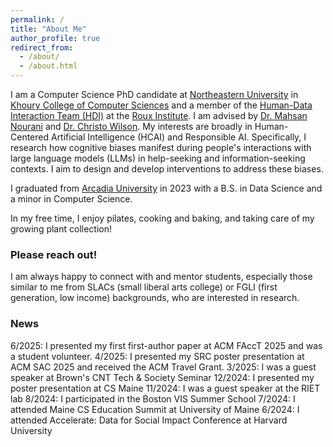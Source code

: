 ```yaml
---
permalink: /
title: "About Me"
author_profile: true
redirect_from: 
  - /about/
  - /about.html
---
```


I am a Computer Science PhD candidate at [Northeastern University](https://www.northeastern.edu/) in [Khoury College of Computer Sciences](https://www.khoury.northeastern.edu/) and a member of the [Human-Data Interaction Team (HDI)](https://humandatainteraction.sites.northeastern.edu/) at the [Roux Institute](https://roux.northeastern.edu/). I am advised by [Dr. Mahsan Nourani](https://mahsan.page/#/About%20Me) and [Dr. Christo Wilson](https://cbw.sh/). My interests are broadly in Human-Centered Artificial Intelligence (HCAI) and Responsible AI. Specifically, I research how cognitive biases manifest during people's interactions with large language models (LLMs) in help-seeking and information-seeking contexts. I aim to design and develop interventions to address these biases.

I graduated from [Arcadia University](https://www.arcadia.edu/) in 2023 with a B.S. in Data Science and a minor in Computer Science. 

In my free time, I enjoy pilates, cooking and baking, and taking care of my growing plant collection!

### Please reach out!
I am always happy to connect with and mentor students, especially those similar to me from SLACs (small liberal arts college) or FGLI (first generation, low income) backgrounds, who are interested in research.

### News
6/2025: I presented my first first-author paper at ACM FAccT 2025 and was a student volunteer.
4/2025: I presented my SRC poster presentation at ACM SAC 2025 and received the ACM Travel Grant.
3/2025: I was a guest speaker at Brown's CNT Tech & Society Seminar
12/2024: I presented my poster presentation at CS Maine
11/2024: I was a guest speaker at the RIET lab
8/2024: I participated in the Boston VIS Summer School
7/2024: I attended Maine CS Education Summit at University of Maine
6/2024: I attended Accelerate: Data for Social Impact Conference at Harvard University



